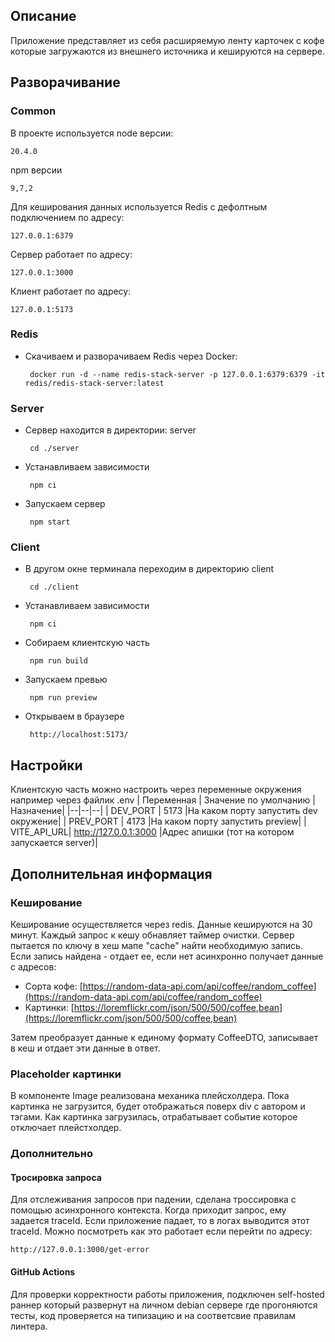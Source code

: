 ## Описание
Приложение представляет из себя расширяемую ленту карточек с кофе которые загружаются из внешнего источника и кешируются на сервере.

## Разворачивание

### Common
В проекте используется node версии:

    20.4.0
 npm версии
 

    9,7,2

Для кеширования данных используется Redis с дефолтным подключением по адресу: 

    127.0.0.1:6379
Сервер работает по адресу:

    127.0.0.1:3000
Клиент работает по адресу:

    127.0.0.1:5173

### Redis

 - Скачиваем и разворачиваем Redis через Docker:

	    docker run -d --name redis-stack-server -p 127.0.0.1:6379:6379 -it redis/redis-stack-server:latest
    
### Server
 - Сервер находится в директории: server

	    cd ./server
 - Устанавливаем зависимости

	    npm ci
 - Запускаем сервер

	    npm start
 
### Client
 - В другом окне терминала переходим в директорию client

	    cd ./client
 - Устанавливаем зависимости

	    npm ci
 - Собираем клиентскую часть

	    npm run build
 - Запускаем превью

	    npm run preview
 - Открываем в браузере

	    http://localhost:5173/
## Настройки
Клиентскую часть можно настроить через переменные окружения например через файлик .env
| Переменная | Значение по умолчанию |Назначение|
|--|--|--|
| DEV_PORT | 5173 |На каком порту запустить dev окружение|
| PREV_PORT | 4173 |На каком порту запустить preview|
| VITE_API_URL| http://127.0.0.1:3000 |Адрес апишки (тот на котором запускается server)|

## Дополнительная информация

### Кеширование
Кеширование осуществляется через redis. Данные кешируются на 30 минут. Каждый запрос к кешу обнавляет таймер очистки. Сервер пытается по ключу в хеш мапе "cache" найти необходимую запись. Если запись найдена - отдает ее, если нет асинхронно получает данные с адресов:
-   Сорта кофе: [https://random-data-api.com/api/coffee/random_coffee](https://random-data-api.com/api/coffee/random_coffee)
- Картинки: [https://loremflickr.com/json/500/500/coffee,bean](https://loremflickr.com/json/500/500/coffee,bean)

Затем преобразует данные к единому формату CoffeeDTO, записывает в кеш и отдает эти данные в ответ.

### Placeholder картинки
В компоненте Image реализована механика плейсхолдера. Пока картинка не загрузится, будет отображаться поверх div с автором и тэгами. Как картинка загрузилась, отрабатывает событие которое отключает плейстхолдер.

### Дополнительно
#### Тросировка запроса
Для отслеживания запросов при падении, сделана троссировка с помощью асинхронного контекста. Когда приходит запрос, ему задается traceId. Если приложение падает, то в логах выводится этот traceId. Можно посмотреть как это работает если перейти по адресу:

    http://127.0.0.1:3000/get-error
    
#### GitHub Actions
Для проверки корректности работы приложения, подключен self-hosted раннер который развернут на личном debian сервере где прогоняются тесты, код проверяется на типизацию и на соответсвие правилам линтера.